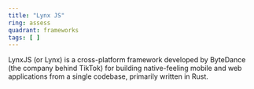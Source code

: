 ```yaml
---
title: "Lynx JS"
ring: assess
quadrant: frameworks
tags: [ ]
---
```


LynxJS (or Lynx) is a cross-platform framework developed by ByteDance (the company behind TikTok) for building
native-feeling mobile and web applications from a single codebase, primarily written in Rust.